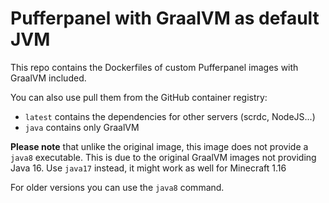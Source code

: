 # Pufferpanel with GraalVM as default JVM

This repo contains the Dockerfiles of custom Pufferpanel images with
GraalVM included.

You can also use pull them from the GitHub container registry:
- `latest` contains the dependencies for other servers (scrdc, NodeJS...)
- `java` contains only GraalVM

**Please note** that unlike the original image, this image does not provide
a `java8` executable. This is due to the original GraalVM images not providing
Java 16. Use `java17` instead, it might work as well for Minecraft 1.16

For older versions you can use the `java8` command.
